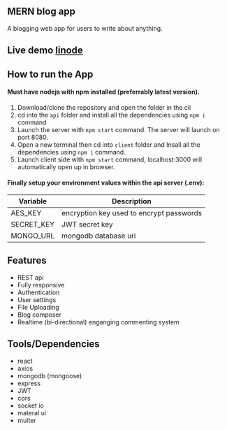## MERN blog app

A blogging web app for users to write about anything.

## Live demo [linode](https://the-daily-blog.herokuapp.com/)

## How to run the App

#### Must have nodejs with npm installed (preferrably latest version).
1. Download/clone the repository and open the folder in the cli
2. cd into the `api` folder and install all the dependencies using `npm i` command
3. Launch the server with `npm start` command. The server will launch on port 8080.
4. Open a new terminal then cd into `client` folder and Insall all the dependencies using `npm i` command.
5. Launch client side with `npm start` command, localhost:3000 will automatically open up in browser.

#### Finally setup your environment values within the api server (.env):
| Variable    | Description |
|-------------| ----------- |
| AES_KEY     | encryption key used to encrypt passwords|
| SECRET_KEY  | JWT secret key|
| MONGO_URL   | mongodb database uri|

## Features
- REST api
- Fully responsive
- Authentication
- User settings
- File Uploading
- Blog composer
- Realtime (bi-directional) enganging commenting system


## Tools/Dependencies
- react
- axios
- mongodb (mongoose)
- express
- JWT
- cors
- socket io
- materal ui
- multer
